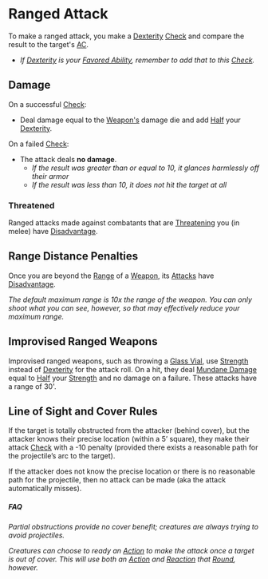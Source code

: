 # Ranged Attack
To make a ranged attack, you make a [Dexterity](../Player%20Characters/Chosen%20Statistics/Dexterity.md) [Check](Check.md) and compare the result to the target's [AC](../Player%20Characters/Derived%20Statistics/Armor%20Class.md).
- *If [Dexterity](../Player%20Characters/Chosen%20Statistics/Dexterity.md) is your [Favored Ability](../Player%20Characters/Favored%20Ability.md), remember to add that to this [Check](Check.md).*
## Damage
On a successful [Check](Check.md):
- Deal damage equal to the [Weapon's](../Items/Weapons.md) damage die and add [Half](../Foreword/Rule%20for%20rules.md#Halving) your [Dexterity](../Player%20Characters/Chosen%20Statistics/Dexterity.md).

On a failed [Check](Check.md):
- The attack deals **no damage**.
	- *If the result was greater than or equal to 10, it glances harmlessly off their armor*
	- *If the result was less than 10, it does not hit the target at all*
### Threatened
Ranged attacks made against combatants that are [Threatening](../Conditions/Threatened.md) you (in melee) have [Disadvantage](Dice%20Rolls/Disadvantage.md).
## Range Distance Penalties
Once you are beyond the [Range](../Items/Individual%20Item%20Cards/Weapons/Weapon%20Properties/Ranged%20Property.md) of a [Weapon](../Items/Weapons.md), its [Attacks](Attack.md) have [Disadvantage](Dice%20Rolls/Disadvantage.md).

*The default maximum range is 10x the range of the weapon. You can only shoot what you can see, however, so that may effectively reduce your maximum range.*
## Improvised Ranged Weapons
Improvised ranged weapons, such as throwing a [Glass Vial](../Items/Individual%20Item%20Cards/Gear/10%20Coins/Glass%20Vial.md), use [Strength](../Player%20Characters/Chosen%20Statistics/Strength.md) instead of [Dexterity](../Player%20Characters/Chosen%20Statistics/Dexterity.md) for the attack roll. On a hit, they deal [Mundane Damage](../Damage%20Types/Mundane%20Damage.md) equal to [Half](../Foreword/Rule%20for%20rules.md#Halving) your [Strength](../Player%20Characters/Chosen%20Statistics/Strength.md) and no damage on a failure. These attacks have a range of 30'.
## Line of Sight and Cover Rules
If the target is totally obstructed from the attacker (behind cover), but the attacker knows their precise location (within a 5’ square), they make their attack [Check](Check.md) with a -10 penalty (provided there exists a reasonable path for the projectile’s arc to the target).

If the attacker does not know the precise location or there is no reasonable path for the projectile, then no attack can be made (aka the attack automatically misses).
##### FAQ
*Partial obstructions provide no cover benefit; creatures are always trying to avoid projectiles.*

*Creatures can choose to ready an [Action](Action.md) to make the attack once a target is out of cover. This will use both an [Action](Action.md) and [Reaction](Reaction.md) that [Round](Round.md), however.*